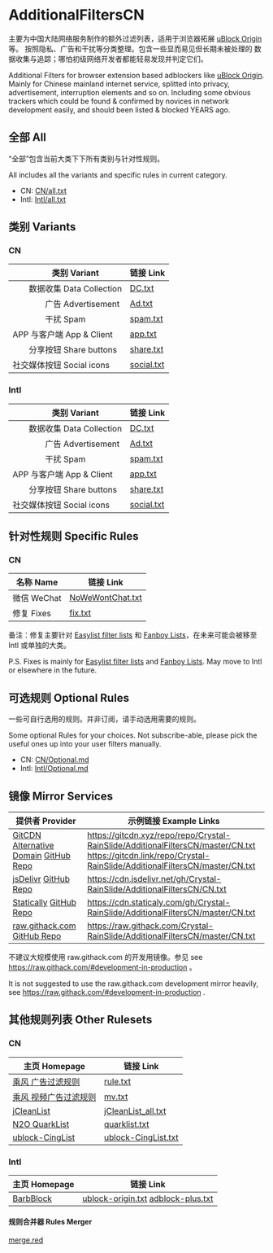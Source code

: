 # AdditionalFiltersCN

主要为中国大陆网络服务制作的额外过滤列表，适用于浏览器拓展
[uBlock Origin](https://github.com/gorhill/uBlock) 等。
按照隐私、广告和干扰等分类整理。包含一些显而易见但长期未被处理的
数据收集与追踪；哪怕初级网络开发者都能轻易发现并判定它们。

Additional Filters for browser extension based adblockers like
[uBlock Origin](https://github.com/gorhill/uBlock).
Mainly for Chinese mainland internet service, splitted into privacy,
advertisement, interruption elements and so on.
Including some obvious trackers which could be found & confirmed by
novices in network development easily, and should been listed & blocked
YEARS ago.

## 全部 All

“全部”包含当前大类下下所有类别与针对性规则。

All includes all the variants and specific rules in current category.

- CN: [CN/all.txt](https://raw.githubusercontent.com/Crystal-RainSlide/AdditionalFiltersCN/master/CN.txt)
- Intl: [Intl/all.txt](https://raw.githubusercontent.com/Crystal-RainSlide/AdditionalFiltersCN/master/Intl.txt)

## 类别 Variants

### CN

　　类别 Variant | 链接 Link
---------------- | ---------
　　数据收集 Data Collection |     [DC.txt](https://raw.githubusercontent.com/Crystal-RainSlide/AdditionalFiltersCN/master/CN/DC.txt)
　　　　广告 Advertisement   |     [Ad.txt](https://raw.githubusercontent.com/Crystal-RainSlide/AdditionalFiltersCN/master/CN/Ad.txt)
　　　　干扰 Spam            |   [spam.txt](https://raw.githubusercontent.com/Crystal-RainSlide/AdditionalFiltersCN/master/CN/spam.txt)
APP 与客户端 App & Client    |    [app.txt](https://raw.githubusercontent.com/Crystal-RainSlide/AdditionalFiltersCN/master/CN/app.txt)
　　分享按钮 Share buttons   |  [share.txt](https://raw.githubusercontent.com/Crystal-RainSlide/AdditionalFiltersCN/master/CN/share.txt)
社交媒体按钮 Social icons    | [social.txt](https://raw.githubusercontent.com/Crystal-RainSlide/AdditionalFiltersCN/master/CN/social.txt)

### Intl

　　类别 Variant | 链接 Link
---------------- | ---------
　　数据收集 Data Collection |     [DC.txt](https://raw.githubusercontent.com/Crystal-RainSlide/AdditionalFiltersCN/master/Intl/DC.txt)
　　　　广告 Advertisement   |     [Ad.txt](https://raw.githubusercontent.com/Crystal-RainSlide/AdditionalFiltersCN/master/Intl/Ad.txt)
　　　　干扰 Spam            |   [spam.txt](https://raw.githubusercontent.com/Crystal-RainSlide/AdditionalFiltersCN/master/Intl/spam.txt)
APP 与客户端 App & Client    |    [app.txt](https://raw.githubusercontent.com/Crystal-RainSlide/AdditionalFiltersCN/master/Intl/app.txt)
　　分享按钮 Share buttons   |  [share.txt](https://raw.githubusercontent.com/Crystal-RainSlide/AdditionalFiltersCN/master/Intl/share.txt)
社交媒体按钮 Social icons    | [social.txt](https://raw.githubusercontent.com/Crystal-RainSlide/AdditionalFiltersCN/master/Intl/social.txt)

## 针对性规则 Specific Rules

### CN

名称 Name | 链接 Link
--------- | ---------
微信 WeChat | [NoWeWontChat.txt](https://raw.githubusercontent.com/Crystal-RainSlide/AdditionalFiltersCN/master/CN/NoWeWontChat.txt)
修复 Fixes  | [fix.txt](https://raw.githubusercontent.com/Crystal-RainSlide/AdditionalFiltersCN/master/CN/fix.txt)

备注：修复主要针对 [Easylist filter lists](https://easylist.to/) 和
[Fanboy Lists](https://fanboy.co.nz/)，在未来可能会被移至 Intl 或单独的大类。

P.S. Fixes is mainly for [Easylist filter lists](https://easylist.to/) and
[Fanboy Lists](https://fanboy.co.nz/). May move to Intl or elsewhere in the future.

## 可选规则 Optional Rules

一些可自行选用的规则。并非订阅，请手动选用需要的规则。

Some optional Rules for your choices. Not subscribe-able, please pick the useful ones up into your user filters manually.

- CN: [CN/Optional.md](https://github.com/Crystal-RainSlide/AdditionalFiltersCN/blob/master/CN/Optional.md)
- Intl: [Intl/Optional.md](https://github.com/Crystal-RainSlide/AdditionalFiltersCN/blob/master/Intl/Optional.md)

## 镜像 Mirror Services

提供者 Provider | 示例链接 Example Links
--------------- | ----------------------
[GitCDN](https://gitcdn.xyz) [Alternative Domain](https://gitcdn.link) [GitHub Repo](https://github.com/schme16/gitcdn.xyz) | https://gitcdn.xyz/repo/repo/Crystal-RainSlide/AdditionalFiltersCN/master/CN.txt <br> https://gitcdn.link/repo/Crystal-RainSlide/AdditionalFiltersCN/master/CN.txt
[jsDelivr](https://www.jsdelivr.com/?docs=gh) [GitHub Repo](https://github.com/jsdelivr/jsdelivr) | https://cdn.jsdelivr.net/gh/Crystal-RainSlide/AdditionalFiltersCN/CN.txt
[Statically](https://statically.io/) [GitHub Repo](https://github.com/staticallyio/statically) | https://cdn.staticaly.com/gh/Crystal-RainSlide/AdditionalFiltersCN/master/CN.txt
[raw.githack.com](https://raw.githack.com/) [GitHub Repo](https://github.com/neoascetic/rawgithack) | https://raw.githack.com/Crystal-RainSlide/AdditionalFiltersCN/master/CN.txt

不建议大规模使用 raw.githack.com 的开发用镜像。参见 see https://raw.githack.com/#development-in-production 。

It is not suggested to use the raw.githack.com development mirror heavily, see https://raw.githack.com/#development-in-production .

## 其他规则列表 Other Rulesets

### CN

主页 Homepage | 链接 Link
------------- | ---------
[乘风 广告过滤规则](https://gitee.com/xinggsf/Adblock-Rule/) | [rule.txt](https://gitee.com/xinggsf/Adblock-Rule/raw/master/rule.txt)
[乘风 视频广告过滤规则](https://gitee.com/xinggsf/Adblock-Rule/) | [mv.txt](https://gitee.com/xinggsf/Adblock-Rule/raw/master/mv.txt)
[jCleanList](https://github.com/jiayiming/jCleanList) | [jCleanList_all.txt](https://raw.githubusercontent.com/jiayiming/jCleanList/master/jCleanList_all.txt)
[N2O QuarkList](https://n2o.io/p/quarklist/) | [quarklist.txt](https://n2o.io/p/quarklist/dist/quarklist.txt)
[ublock-CingList](https://github.com/dupontjoy/customization/tree/master/Rules/uBlock) | [ublock-CingList.txt](https://github.com/dupontjoy/customization/blob/master/Rules/uBlock/ublock-CingList.txt)

### Intl

主页 Homepage | 链接 Link
------------- | ---------
[BarbBlock](https://ssl.bblck.me/) | [ublock-origin.txt](https://ssl.bblck.me/blacklists/ublock-origin.txt) [adblock-plus.txt](https://ssl.bblck.me/blacklists/adblock-plus.txt) | [uBlock Origin](abp:subscribe?location=https://ssl.bblck.me/blacklists/ublock-origin.txt&title=BarbBlock) [AdBlock Plus](abp:subscribe?location=https://ssl.bblck.me/blacklists/adblock-plus.txt&title=BarbBlock)

#### 规则合并器 Rules Merger

[merge.red](https://github.com/Crystal-RainSlide/AdditionalFiltersCN/blob/master/merge.red)
